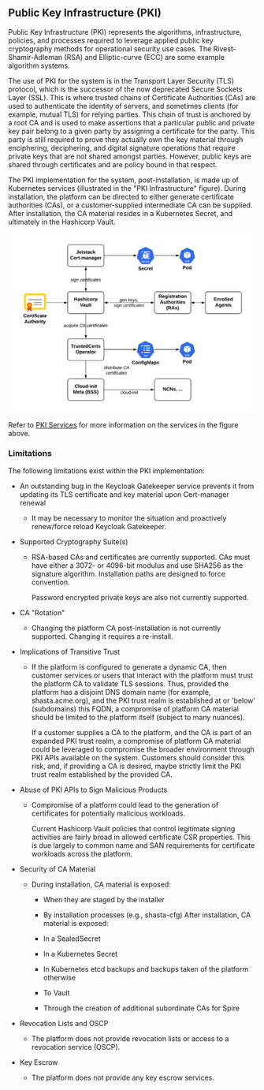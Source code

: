 ## Public Key Infrastructure \(PKI\)

Public Key Infrastructure \(PKI\) represents the algorithms, infrastructure, policies, and processes required to leverage applied public key cryptography methods for operational security use cases. The Rivest-Shamir-Adleman \(RSA\) and Elliptic-curve \(ECC\) are some example algorithm systems.

The use of PKI for the system is in the Transport Layer Security \(TLS\) protocol, which is the successor of the now deprecated Secure Sockets Layer \(SSL\). This is where trusted chains of Certificate Authorities \(CAs\) are used to authenticate the identity of servers, and sometimes clients \(for example, mutual TLS\) for relying parties. This chain of trust is anchored by a root CA and is used to make assertions that a particular public and private key pair belong to a given party by assigning a certificate for the party. This party is still required to prove they actually own the key material through enciphering, deciphering, and digital signature operations that require private keys that are not shared amongst parties. However, public keys are shared through certificates and are policy bound in that respect.

The PKI implementation for the system, post-installation, is made up of Kubernetes services \(illustrated in the "PKI Infrastructure" figure\). During installation, the platform can be directed to either generate certificate authorities \(CAs\), or a customer-supplied intermediate CA can be supplied. After installation, the CA material resides in a Kubernetes Secret, and ultimately in the Hashicorp Vault.

![](../../img/operations/PKI_Infrastructure.png "PKI Infrastructure")

Refer to [PKI Services](PKI_Services.md) for more information on the services in the figure above.

### Limitations

The following limitations exist within the PKI implementation:

-   An outstanding bug in the Keycloak Gatekeeper service prevents it from updating its TLS certificate and key material upon Cert-manager renewal
    -   It may be necessary to monitor the situation and proactively renew/force reload Keycloak Gatekeeper.

-   Supported Cryptography Suite\(s\)
    -   RSA-based CAs and certificates are currently supported. CAs must have either a 3072- or 4096-bit modulus and use SHA256 as the signature algorithm. Installation paths are designed to force convention.

        Password encrypted private keys are also not currently supported.

-   CA "Rotation"
    -   Changing the platform CA post-installation is not currently supported. Changing it requires a re-install.

-   Implications of Transitive Trust
    -   If the platform is configured to generate a dynamic CA, then customer services or users that interact with the platform must trust the platform CA to validate TLS sessions. Thus, provided the platform has a disjoint DNS domain name \(for example, shasta.acme.org\), and the PKI trust realm is established at or 'below' \(subdomains\) this FQDN, a compromise of platform CA material should be limited to the platform itself \(subject to many nuances\).

        If a customer supplies a CA to the platform, and the CA is part of an expanded PKI trust realm, a compromise of platform CA material could be leveraged to compromise the broader environment through PKI APIs available on the system. Customers should consider this risk, and, if providing a CA is desired, maybe strictly limit the PKI trust realm established by the provided CA.

-   Abuse of PKI APIs to Sign Malicious Products
    -   Compromise of a platform could lead to the generation of certificates for potentially malicious workloads.

        Current Hashicorp Vault policies that control legitimate signing activities are fairly broad in allowed certificate CSR properties. This is due largely to common name and SAN requirements for certificate workloads across the platform.

-   Security of CA Material
    -   During installation, CA material is exposed:

        -   When they are staged by the installer
        -   By installation processes \(e.g., shasta-cfg\)
        After installation, CA material is exposed:

        -   In a SealedSecret
        -   In a Kubernetes Secret
        -   In Kubernetes etcd backups and backups taken of the platform otherwise
        -   To Vault
        -   Through the creation of additional subordinate CAs for Spire
-   Revocation Lists and OSCP
    -   The platform does not provide revocation lists or access to a revocation service \(OSCP\).

-   Key Escrow
    -   The platform does not provide any key escrow services.



